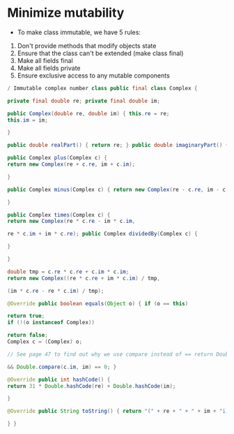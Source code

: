 # Minimize mutability
- To make class immutable, we have 5 rules:
1. Don't provide methods that modify objects state
2. Ensure that the class can't be extended (make class final)
3. Make all fields final
4. Make all fields private
5. Ensure exclusive access to any mutable components

```java
/ Immutable complex number class public final class Complex {

private final double re; private final double im;

public Complex(double re, double im) { this.re = re;  
this.im = im;

}

public double realPart() { return re; } public double imaginaryPart() { return im; }

public Complex plus(Complex c) {  
return new Complex(re + c.re, im + c.im);

}

public Complex minus(Complex c) { return new Complex(re - c.re, im - c.im);

}

public Complex times(Complex c) {  
return new Complex(re * c.re - im * c.im,

re * c.im + im * c.re); public Complex dividedBy(Complex c) {

}

}

double tmp = c.re * c.re + c.im * c.im;  
return new Complex((re * c.re + im * c.im) / tmp,

(im * c.re - re * c.im) / tmp);

@Override public boolean equals(Object o) { if (o == this)

return true;  
if (!(o instanceof Complex))

return false;  
Complex c = (Complex) o;

// See page 47 to find out why we use compare instead of == return Double.compare(c.re, re) == 0

&& Double.compare(c.im, im) == 0; }

@Override public int hashCode() {  
return 31 * Double.hashCode(re) + Double.hashCode(im);

}

@Override public String toString() { return "(" + re + " + " + im + "i)";

} }
```
<!--stackedit_data:
eyJoaXN0b3J5IjpbMTc2NjQxODU5Ml19
-->
